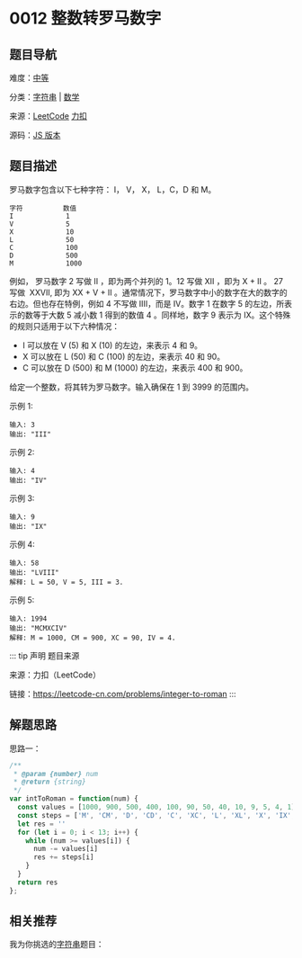 # 0012 整数转罗马数字



## 题目导航

难度：[中等](/solution/medium/)

分类：[字符串](/art/string.html) | [数学](/art/math.html)

来源：[LeetCode](https://leetcode.com/problems/integer-to-roman/)  [力扣](https://leetcode-cn.com/problems/integer-to-roman/)

源码：[JS 版本](https://github.com/swpuLeo/cattle/blob/master/src/medium/0012-integer-to-roman.js)





## 题目描述

罗马数字包含以下七种字符： I， V， X， L，C，D 和 M。

```
字符          数值
I             1
V             5
X             10
L             50
C             100
D             500
M             1000
```

例如， 罗马数字 2 写做 II ，即为两个并列的 1。12 写做 XII ，即为 X + II 。 27 写做  XXVII, 即为 XX + V + II 。通常情况下，罗马数字中小的数字在大的数字的右边。但也存在特例，例如 4 不写做 IIII，而是 IV。数字 1 在数字 5 的左边，所表示的数等于大数 5 减小数 1 得到的数值 4 。同样地，数字 9 表示为 IX。这个特殊的规则只适用于以下六种情况：

- I 可以放在 V (5) 和 X (10) 的左边，来表示 4 和 9。
- X 可以放在 L (50) 和 C (100) 的左边，来表示 40 和 90。 
- C 可以放在 D (500) 和 M (1000) 的左边，来表示 400 和 900。

给定一个整数，将其转为罗马数字。输入确保在 1 到 3999 的范围内。



示例 1:

```
输入: 3
输出: "III"
```



示例 2:

```
输入: 4
输出: "IV"
```

示例 3:

```
输入: 9
输出: "IX"
```

示例 4:

```
输入: 58
输出: "LVIII"
解释: L = 50, V = 5, III = 3.
```

示例 5:

```
输入: 1994
输出: "MCMXCIV"
解释: M = 1000, CM = 900, XC = 90, IV = 4.
```



::: tip 声明 题目来源

来源：力扣（LeetCode）

链接：https://leetcode-cn.com/problems/integer-to-roman
:::



## 解题思路

思路一：

```js
/**
 * @param {number} num
 * @return {string}
 */
var intToRoman = function(num) {
  const values = [1000, 900, 500, 400, 100, 90, 50, 40, 10, 9, 5, 4, 1]
  const steps = ['M', 'CM', 'D', 'CD', 'C', 'XC', 'L', 'XL', 'X', 'IX', 'V', 'IV', 'I']
  let res = ''
  for (let i = 0; i < 13; i++) {
    while (num >= values[i]) {
      num -= values[i]
      res += steps[i]
    }
  }
  return res
};
```





## 相关推荐

我为你挑选的[字符串](/art/string.html)题目：
